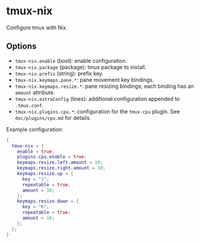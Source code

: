 # tmux-nix

Configure tmux with Nix.

## Options

- `tmux-nix.enable` (bool): enable configuration.
- `tmux-nix.package` (package): tmux package to install.
- `tmux-nix.prefix` (string): prefix key.
- `tmux-nix.keymaps.pane.*`: pane movement key bindings.
- `tmux-nix.keymaps.resize.*`: pane resizing bindings; each binding has an `amount` attribute.
- `tmux-nix.extraConfig` (lines): additional configuration appended to `.tmux.conf`.
- `tmux-nix.plugins.cpu.*`: configuration for the `tmux-cpu` plugin. See `doc/plugins/cpu.md` for details.

Example configuration:

```nix
{
  tmux-nix = {
    enable = true;
    plugins.cpu.enable = true;
    keymaps.resize.left.amount = 10;
    keymaps.resize.right.amount = 10;
    keymaps.resize.up = {
      key = "J";
      repeatable = true;
      amount = 10;
    };
    keymaps.resize.down = {
      key = "K";
      repeatable = true;
      amount = 10;
    };
  };
}
```
